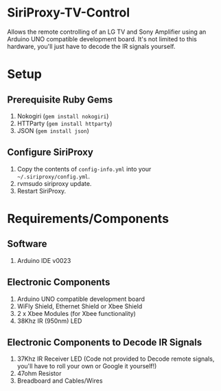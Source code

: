 SiriProxy-TV-Control
====================

Allows the remote controlling of an LG TV and Sony Amplifier using an Arduino UNO compatible development board. It's not limited to this hardware, you'll just have to decode the IR signals yourself.

Setup
=====

Prerequisite Ruby Gems
----------------------

1. Nokogiri (`gem install nokogiri`)
2. HTTParty (`gem install httparty`)
3. JSON (`gem install json`)

Configure SiriProxy
-------------------

1. Copy the contents of `config-info.yml` into your `~/.siriproxy/config.yml`.
2. rvmsudo siriproxy update.
3. Restart SiriProxy.

Requirements/Components
=======================

Software
--------

1. Arduino IDE v0023

Electronic Components
---------------------

1. Arduino UNO compatible development board
2. WiFly Shield, Ethernet Shield or Xbee Shield
3. 2 x Xbee Modules (for Xbee functionality)
3. 38Khz IR (950nm) LED

Electronic Components to Decode IR Signals
------------------------------------------

1. 37Khz IR Receiver LED (Code not provided to Decode remote signals, you'll have to roll your own or Google it yourself!)
2. 47ohm Resistor
3. Breadboard and Cables/Wires
